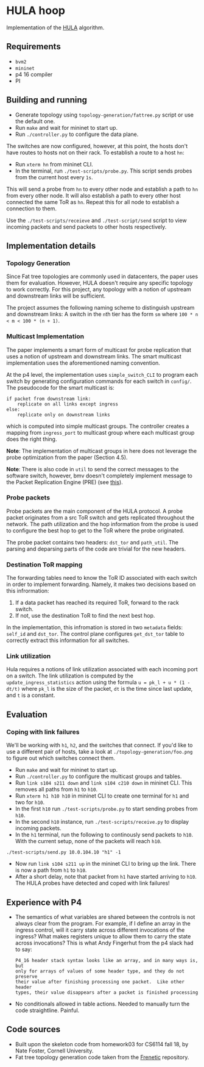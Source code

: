 # HULA hoop

Implementation of the [HULA](https://conferences.sigcomm.org/sosr/2016/papers/sosr_paper67.pdf) algorithm.

## Requirements

- `bvm2`
- `mininet`
- p4 16 compiler
- PI

## Building and running

- Generate topology using `topology-generation/fattree.py` script or use the default one.
- Run `make` and wait for mininet to start up.
- Run `./controller.py` to configure the data plane.

The switches are now configured, however, at this point, the hosts don't have
routes to hosts not on their rack. To establish a route to a host `hn`:

- Run `xterm hn` from mininet CLI.
- In the terminal, run `./test-scripts/probe.py`. This script sends probes from
  the current host every `1s`.

This will send a probe from `hn` to every other node and establish a path to
`hn` from every other node. It will also establish a path to every other host
connected the same ToR as `hn`. Repeat this for all node to establish a
connection to them.

Use the `./test-scripts/receieve` and `./test-script/send` script to view
incoming packets and send packets to other hosts respectively.

## Implementation details

### Topology Generation

Since Fat tree topologies are commonly used in datacenters, the paper uses them
for evaluation. However, HULA doesn't require any specific topology to work
correctly. For this project, any topology with a notion of upstream and
downstream links will be sufficient.

The project assumes the following naming scheme to distinguish upstream and
downstream links: A switch in the `n`th tier has the form `sm` where `100 * n <
m < 100 * (n + 1)`.

### Multicast Implementation

The paper implements a smart form of multicast for probe replication that uses
a notion of upstream and downstream links. The smart multicast implementation
uses the aforementioned naming convention.

At the p4 level, the implementation uses `simple_switch_CLI` to program each
switch by generating configuration commands for each switch in `config/`. The
pseudocode for the smart multicast is:

```
if packet from downstream link:
    replicate on all links except ingress
else:
    replicate only on downstream links
```

which is computed into simple multicast groups. The controller creates a
mapping from `ingress_port` to multicast group where each multicast group
does the right thing.

**Note**: The implementation of multicast groups in here does not leverage
the probe optimization from the paper (Section 4.5).

**Note**: There is also code in `util` to send the correct messages to the
software switch, however, bmv doesn't completely implement message to the
Packet Replication Engine (PRE) (see [this](https://github.com/p4lang/PI/blob/d4e5aff15b3f77af578704fe03b82a15814da8f0/proto/frontend/src/device_mgr.cpp#L1772)).

### Probe packets

Probe packets are the main component of the HULA protocol. A probe packet
originates from a src ToR switch and gets replicated throughout the network.
The path utilization and the hop information from the probe is used to
configure the best hop to get to the ToR where the probe originated.

The probe packet contains two headers: `dst_tor` and `path_util`. The parsing
and deparsing parts of the code are trivial for the new headers.

### Destination ToR mapping

The forwarding tables need to know the ToR ID associated with each switch in
order to implement forwarding. Namely, it makes two decisions based on this
infrormation:

1. If a data packet has reached its required ToR, forward to the rack switch.
2. If not, use the destination ToR to find the next best hop.

In the implementation, this infromation is stored in two `metadata` fields:
`self_id` and `dst_tor`. The control plane configures `get_dst_tor` table
to correctly extract this information for all switches.

### Link utilization

Hula requires a notions of link utilization associated with each incoming port
on a switch. The link utilization is computed by the `update_ingress_statistics`
action using the formula `u = pk_l + u * (1 - dt/t)` where `pk_l` is the size
of the packet, `dt` is the time since last update, and `t` is a constant.

## Evaluation

### Coping with link failures

We'll be working with `h1`, `h2`, and the switches that connect. If you'd like to
use a different pair of hosts, take a look at `./topology-generation/foo.png` to
figure out which switches connect them.

- Run `make` and wait for mininet to start up.
- Run `./controller.py` to configure the multicast groups and tables.
- Run `link s104 s211 down` and `link s104 c210 down` in mininet CLI. This removes all paths
  from `h1` to `h10`.
- Run `xterm h1 h10 h10` in mininet CLI to create one terminal for `h1` and two for `h10`.
- In the first `h10` run `./test-scripts/probe.py` to start sending probes from `h10`.
- In the second `h10` instance, run `./test-scripts/receive.py` to display incoming packets.
- In the `h1` terminal, run the following to continously send packets to `h10`.
  With the current setup, none of the packets will reach `h10`.

```
./test-scripts/send.py 10.0.104.10 "h1" -1
```

- Now run `link s104 s211 up` in the mininet CLI to bring up the link. There is
  now a path from `h1` to `h10`.
- After a short delay, note that packet from `h1` have started arriving to `h10`.
  The HULA probes have detected and coped with link failures!

## Experience with P4

- The semantics of what variables are shared between the controls is not always
  clear from the program. For example, if I define an array in the ingress control,
  will it carry state across different invocations of the ingress? What makes
  registers unique to allow them to carry the state across invocations? This is
  what Andy Fingerhut from the p4 slack had to say:

      P4_16 header stack syntax looks like an array, and in many ways is, but
      only for arrays of values of some header type, and they do not preserve
      their value after finishing processing one packet.  Like other header
      types, their value disappears after a packet is finished processing

- No conditionals allowed in table actions. Needed to manually turn the code
  straightline. Painful.

## Code sources

- Built upon the skeleton code from homework03 for CS6114 fall 18, by Nate Foster, Cornell University.
- Fat tree topology generation code taken from the [Frenetic](https://github.com/frenetic-lang/frenetic) repository.
